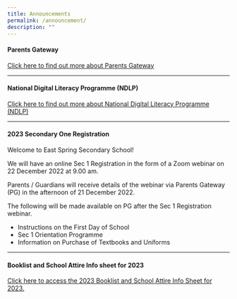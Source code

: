 ```yaml
---
title: Announcements
permalink: /announcement/
description: ""
---
```



<h4><strong>Parents Gateway</strong></h4>
<p><a href="/partners/parents-gateway">Click here to find out more about Parents Gateway</a></p>
<hr>
<h4><strong>National Digital Literacy Programme (NDLP)</strong></h4>
<p><a title="National Digital Literacy Programme (NDLP)" href="/ndlp" target="_blank" rel="noopener">Click here to find out more about National Digital Literacy Programme (NDLP)</a></p>
<hr>
<h4><strong>2023 Secondary One Registration</strong></h4>
<p>Welcome to East Spring Secondary School!</p>
<p>We will have an online Sec 1 Registration in the form of a Zoom webinar on 22 December 2022 at 9.00 am.&nbsp;</p>
<p>Parents / Guardians will receive details of the webinar via Parents Gateway (PG) in the afternoon of 21 December 2022.</p>
<p>The following will be made available on PG after the Sec 1 Registration webinar.</p>
<ul>
<li>Instructions on the First Day of School</li>
<li>Sec 1 Orientation Programme</li>
<li>Information on Purchase of Textbooks and Uniforms</li>
</ul>
<hr>
<h4><strong>Booklist and School Attire Info sheet for 2023</strong></h4>
<p><a href="/school-information/school-uniforms-and-books">Click here to access the 2023 Booklist and School Attire Info Sheet for 2023.</a></p>